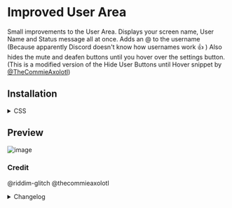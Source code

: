 # Improved User Area
Small improvements to the User Area. Displays your screen name, User Name and Status message all at once. Adds an @ to the username (Because apparently Discord doesn't know how usernames work 👍 )
Also hides the mute and deafen buttons until you hover over the settings button. (This is a modified version of the Hide User Buttons until Hover snippet by [@TheCommieAxolotl](https://github.com/TheCommieAxolotl))


## Installation
<details>
<summary>CSS</summary>

```css
.container_ca50b9 .hovered__243e5, .hoverRoll__041cb.forceHover__71322:not(.disabled__89e5c) .default_cae228{
  opacity: 1!important;
  transform: none;
}
.container_ca50b9 .hovered__243e5::before{
  content: "@";
}
.default_cae228{
  margin-top: 15px;
}
.panels__58331 > .container_ca50b9 .flex_f5fbb7 > :not(:last-child) {
  opacity: 0% !important;
  width: 0px;
  transition: all 0.3s ease-in-out;
}
.panels__58331 > .container_ca50b9 .flex_f5fbb7:hover > :not(:last-child) {
  opacity: 100% !important;
  width: 32px;
}
.avatarWrapper_ba5175{
  transition: all 0.3s ease-in-out;
  width: 100%!important;
  margin-left: -10px;
  height: 53px;
  border-radius: 0!important;
}
.avatarWrapper_ba5175 .avatar_f8541f{
  margin-left: 10px;
}
```
</details>

## Preview

![image](https://i.imgur.com/iqNNL7J.gif)

### Credit
@riddim-glitch
@thecommieaxolotl

<details>
<summary>Changelog</summary>

## 1.0.0

- Initial release

</details>
